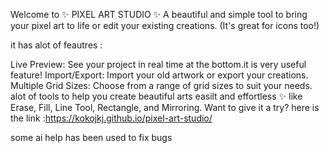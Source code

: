 
Welcome to ✨ PIXEL ART STUDIO ✨
A beautiful and simple tool to bring your pixel art to life or edit your existing creations.
(It's great for icons too!)

it has alot of feautres :

Live Preview: See your project in real time at the bottom.it is very useful feature!
Import/Export: Import your old artwork or export your creations.
Multiple Grid Sizes: Choose from a range of grid sizes to suit your needs.
alot of tools to help you create beautiful arts easilt and effortless ✨
like Erase, Fill, Line Tool, Rectangle, and Mirroring.
Want to give it a try?
here is the link :https://kokojkj.github.io/pixel-art-studio/


some ai help has been used to fix bugs 
